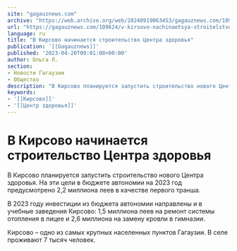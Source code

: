 ```yaml
---
site: "gagauznews.com"
archive: "https://web.archive.org/web/20240919063453/gagauznews.com/109624/v-kirsovo-nachinaetsya-stroitelstvo-tsentra-zdorovya.html"
url: "https://gagauznews.com/109624/v-kirsovo-nachinaetsya-stroitelstvo-tsentra-zdorovya.html"
language: ru
title: "В Кирсово начинается строительство Центра здоровья"
publication: '[[Gagauznews]]'
published: '2023-04-20T09:01:08+00:00'
author: Ольга Л.
section:
- Новости Гагаузии
- Общество
description: "В Кирсово планируется запустить строительство нового Центра здоровья. На эти цели в бюджете автономии на 2023 год предусмотрено 2,2 миллиона леев в качестве первого транша. В 2023 году инвестиции из бюджета автономии направлены и в учебные заведения Кирсово: 1,5 миллиона леев на ремонт системы отопления в лицее и 2,6 миллиона на замену кровли в гимназии. Кирсово – одно из самых крупных населенных пунктов Гагаузии. В селе проживают 7 тысяч человек."
keywords:
- '[[Кирсово]]'
- '[[Центр здоровья]]'
---
```


# В Кирсово начинается строительство Центра здоровья

В Кирсово планируется запустить строительство нового Центра здоровья. На эти цели в бюджете автономии на 2023 год предусмотрено 2,2 миллиона леев в качестве первого транша.

В 2023 году инвестиции из бюджета автономии направлены и в учебные заведения Кирсово: 1,5 миллиона леев на ремонт системы отопления в лицее и 2,6 миллиона на замену кровли в гимназии.

Кирсово – одно из самых крупных населенных пунктов Гагаузии. В селе проживают 7 тысяч человек.